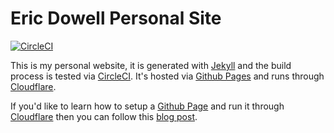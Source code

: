 # Eric Dowell Personal Site
[![CircleCI](https://circleci.com/gh/ericdowell/ericdowell.github.io.svg?style=svg)](https://circleci.com/gh/ericdowell/ericdowell.github.io)

This is my personal website, it is generated with [Jekyll](https://jekyllrb.com/) and
the build process is tested via [CircleCI](https://circleci.com/). It's hosted via
[Github Pages](https://pages.github.com/) and runs through [Cloudflare](https://www.cloudflare.com/).

If you'd like to learn how to setup a [Github Page](https://pages.github.com/) and
run it through [Cloudflare](https://www.cloudflare.com/) then you can follow
this [blog post](https://blog.cloudflare.com/secure-and-fast-github-pages-with-cloudflare/).
